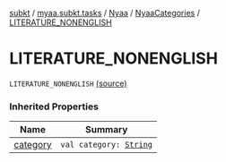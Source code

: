 [subkt](../../../index.md) / [myaa.subkt.tasks](../../index.md) / [Nyaa](../index.md) / [NyaaCategories](index.md) / [LITERATURE_NONENGLISH](./-l-i-t-e-r-a-t-u-r-e_-n-o-n-e-n-g-l-i-s-h.md)

# LITERATURE_NONENGLISH

`LITERATURE_NONENGLISH` [(source)](https://github.com/Myaamori/SubKt/blob/0.1.8/src/main/kotlin/myaa/subkt/tasks/tasks.kt#L788)

### Inherited Properties

| Name | Summary |
|---|---|
| [category](category.md) | `val category: `[`String`](https://kotlinlang.org/api/latest/jvm/stdlib/kotlin/-string/index.html) |
